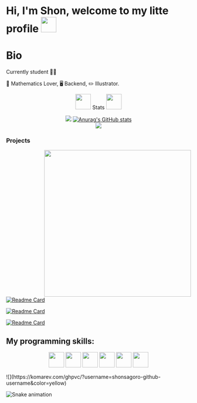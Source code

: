 <h1>Hi, I'm Shon, welcome to my litte profile <img src="https://i.postimg.cc/SRyYfFSG/2x.webp" height='42px'/></h1>

# Bio

Currently student 😶‍🌫️

🧮 Mathematics Lover,  🖥️ Backend, ✏️ Illustrator.  


<div align="center">
  
  <img src="https://i.postimg.cc/qq0yD6Ly/2x.webp" height='42px'/> Stats <img src="https://i.postimg.cc/qq0yD6Ly/2x.webp" height='42px'/>  
    
  ![](https://github-readme-streak-stats.herokuapp.com/?user=shonsagoro&theme=nightowl&hide_border=false)
  [![Anurag's GitHub stats](https://github-readme-stats.vercel.app/api?username=shonsagoro&theme=nightowl&show_icons=true)](https://github.com/ShonSagoro) <br/>
   ![](https://github-readme-stats.vercel.app/api/top-langs/?username=shonsagoro&theme=nightowl&hide_border=false&include_all_commits=false&count_private=false&layout=compact)<br/>
 
  
</div>

<div>

### Projects

<img src="https://i.postimg.cc/Dy1psdcg/aaaaaaaaaa.png" align="right" width="400">

[![Readme Card](https://github-readme-stats.vercel.app/api/pin/?username=shonsagoro&repo=Artist-Page&theme=nightowl)](https://github.com/ShonSagoro/Artist-Page)

[![Readme Card](https://github-readme-stats.vercel.app/api/pin/?username=shonsagoro&repo=API_RMS&theme=nightowl)](https://github.com/ShonSagoro/API_RMS)
  
[![Readme Card](https://github-readme-stats.vercel.app/api/pin/?username=shonsagoro&repo=Chat-TCP&theme=nightowl)](https://github.com/ShonSagoro/Chat-TCP)

</div>

## My programming skills: 

<p align="center">
  <img src='https://i.postimg.cc/52zrYmKK/c.png' height='42px'/>
  <img src='https://i.postimg.cc/FKgnGH4j/java.png' height='42px'/>
  <img src='https://i.postimg.cc/43TSzhrf/javascript.png' height='42px'/>
  <img src='https://i.postimg.cc/76HtRrHj/mysql.png' height='42px'/>
  <img src='https://i.postimg.cc/J0gTtyNW/react.png' height='42px'/>
  <img src='https://i.postimg.cc/85ZXQXsc/springboot.png' height='42px'/>
<p>
 ![](https://komarev.com/ghpvc/?username=shonsagoro-github-username&color=yellow)

![Snake animation](https://github.com/ShonSagoro/ShonSagoro/blob/output/github-contribution-grid-snake.svg)
